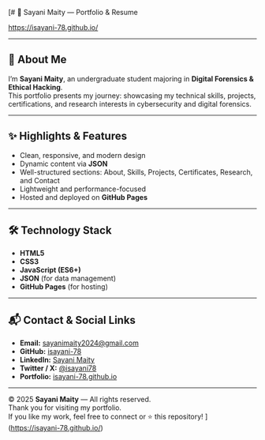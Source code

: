 [# 🌟 Sayani Maity — Portfolio & Resume

https://isayani-78.github.io/

---

## 👤 About Me  
I’m **Sayani Maity**, an undergraduate student majoring in **Digital Forensics & Ethical Hacking**.  
This portfolio presents my journey: showcasing my technical skills, projects, certifications, and research interests in cybersecurity and digital forensics.

---

## ✨ Highlights & Features  
- Clean, responsive, and modern design  
- Dynamic content via **JSON**  
- Well-structured sections: About, Skills, Projects, Certificates, Research, and Contact  
- Lightweight and performance-focused  
- Hosted and deployed on **GitHub Pages**

---

## 🛠 Technology Stack  
- **HTML5**  
- **CSS3**  
- **JavaScript (ES6+)**  
- **JSON** (for data management)  
- **GitHub Pages** (for hosting)

---

## 📬 Contact & Social Links  
- **Email:** sayanimaity2024@gmail.com  
- **GitHub:** [isayani-78](https://github.com/isayani-78)  
- **LinkedIn:** [Sayani Maity](https://www.linkedin.com/in/sayani-maity-/)  
- **Twitter / X:** [@isayani78](https://twitter.com/isayani78)  
- **Portfolio:** [isayani-78.github.io](https://isayani-78.github.io/)  

---

© 2025 **Sayani Maity** — All rights reserved.  
Thank you for visiting my portfolio.  
If you like my work, feel free to connect or ⭐ this repository!
](https://isayani-78.github.io/)
